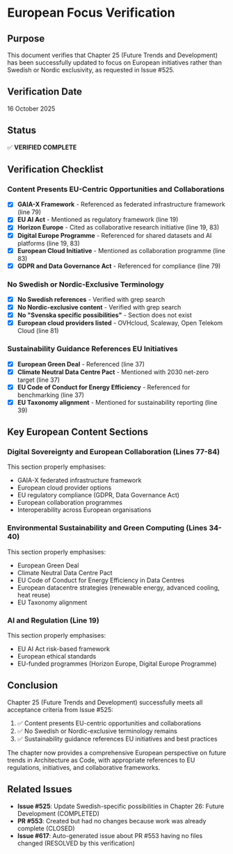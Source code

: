 # European Focus Verification

## Purpose

This document verifies that Chapter 25 (Future Trends and Development) has been successfully updated to focus on European initiatives rather than Swedish or Nordic exclusivity, as requested in Issue #525.

## Verification Date

16 October 2025

## Status

✅ **VERIFIED COMPLETE**

## Verification Checklist

### Content Presents EU-Centric Opportunities and Collaborations

- [x] **GAIA-X Framework** - Referenced as federated infrastructure framework (line 79)
- [x] **EU AI Act** - Mentioned as regulatory framework (line 19)
- [x] **Horizon Europe** - Cited as collaborative research initiative (line 19, 83)
- [x] **Digital Europe Programme** - Referenced for shared datasets and AI platforms (line 19, 83)
- [x] **European Cloud Initiative** - Mentioned as collaboration programme (line 83)
- [x] **GDPR and Data Governance Act** - Referenced for compliance (line 79)

### No Swedish or Nordic-Exclusive Terminology

- [x] **No Swedish references** - Verified with grep search
- [x] **No Nordic-exclusive content** - Verified with grep search
- [x] **No "Svenska specific possibilities"** - Section does not exist
- [x] **European cloud providers listed** - OVHcloud, Scaleway, Open Telekom Cloud (line 81)

### Sustainability Guidance References EU Initiatives

- [x] **European Green Deal** - Referenced (line 37)
- [x] **Climate Neutral Data Centre Pact** - Mentioned with 2030 net-zero target (line 37)
- [x] **EU Code of Conduct for Energy Efficiency** - Referenced for benchmarking (line 37)
- [x] **EU Taxonomy alignment** - Mentioned for sustainability reporting (line 39)

## Key European Content Sections

### Digital Sovereignty and European Collaboration (Lines 77-84)

This section properly emphasises:
- GAIA-X federated infrastructure framework
- European cloud provider options
- EU regulatory compliance (GDPR, Data Governance Act)
- European collaboration programmes
- Interoperability across European organisations

### Environmental Sustainability and Green Computing (Lines 34-40)

This section properly emphasises:
- European Green Deal
- Climate Neutral Data Centre Pact
- EU Code of Conduct for Energy Efficiency in Data Centres
- European datacentre strategies (renewable energy, advanced cooling, heat reuse)
- EU Taxonomy alignment

### AI and Regulation (Line 19)

This section properly emphasises:
- EU AI Act risk-based framework
- European ethical standards
- EU-funded programmes (Horizon Europe, Digital Europe Programme)

## Conclusion

Chapter 25 (Future Trends and Development) successfully meets all acceptance criteria from Issue #525:

1. ✅ Content presents EU-centric opportunities and collaborations
2. ✅ No Swedish or Nordic-exclusive terminology remains
3. ✅ Sustainability guidance references EU initiatives and best practices

The chapter now provides a comprehensive European perspective on future trends in Architecture as Code, with appropriate references to EU regulations, initiatives, and collaborative frameworks.

## Related Issues

- **Issue #525**: Update Swedish-specific possibilities in Chapter 26: Future Development (COMPLETED)
- **PR #553**: Created but had no changes because work was already complete (CLOSED)
- **Issue #617**: Auto-generated issue about PR #553 having no files changed (RESOLVED by this verification)
